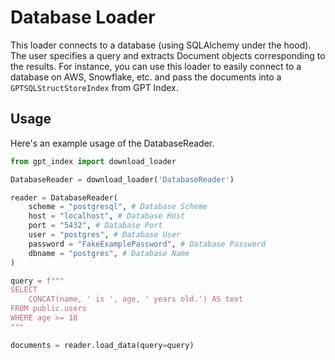 # Database Loader

This loader connects to a database (using SQLAlchemy under the hood). The user specifies a query and extracts Document objects corresponding to the results. For instance, you can use this loader to easily connect to a database on AWS, Snowflake, etc. and pass the documents into a `GPTSQLStructStoreIndex` from GPT Index.

## Usage

Here's an example usage of the DatabaseReader.

```python
from gpt_index import download_loader

DatabaseReader = download_loader('DatabaseReader')

reader = DatabaseReader(
    scheme = "postgresql", # Database Scheme
    host = "localhost", # Database Host
    port = "5432", # Database Port
    user = "postgres", # Database User
    password = "FakeExamplePassword", # Database Password
    dbname = "postgres", # Database Name
)

query = f"""
SELECT
    CONCAT(name, ' is ', age, ' years old.') AS text
FROM public.users
WHERE age >= 18
"""

documents = reader.load_data(query=query)
```
